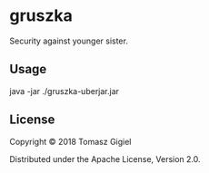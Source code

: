 # gruszka

Security against younger sister.

## Usage

java -jar ./gruszka-uberjar.jar

## License

Copyright © 2018 Tomasz Gigiel

Distributed under the Apache License, Version 2.0.

